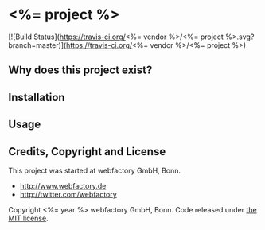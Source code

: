 # <%= project %> #

[![Build Status](https://travis-ci.org/<%= vendor %>/<%= project %>.svg?branch=master)](https://travis-ci.org/<%= vendor %>/<%= project %>)

## Why does this project exist? ##

## Installation ##

## Usage ##

## Credits, Copyright and License ##

This project was started at webfactory GmbH, Bonn.

- <http://www.webfactory.de>
- <http://twitter.com/webfactory>

Copyright <%= year %> webfactory GmbH, Bonn. Code released under [the MIT license](LICENSE).
